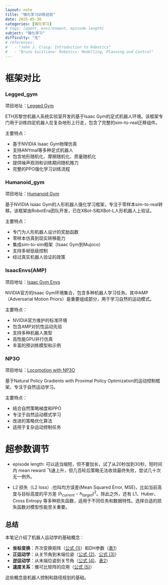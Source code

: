 ```yaml
---
layout: note
title: "强化学习训练经验"
date: 2025-05-30
categories: [强化学习]
# tags: [agent, environment, episode length]
subject: "强化学习"
difficulty: "无"
# references:
#   - "John J. Craig: Introduction to Robotics"
#   - "Bruno Siciliano: Robotics: Modelling, Planning and Control"
---
```


# 框架对比

### Legged_gym

项目地址：[Legged Gym](https://github.com/leggedrobotics/legged_gym/tree/master)

ETH苏黎世机器人系统实验室开发的基于Isaac Gym的足式机器人环境。该框架专门用于训练四足机器人在复杂地形上行走，包含了完整的sim-to-real迁移组件。

主要特点：
- 基于NVIDIA Isaac Gym物理仿真
- 支持ANYmal等多种足式机器人
- 包含地形随机化、摩擦随机化、质量随机化
- 提供噪声观测和训练期间随机推力
- 完整的PPO强化学习训练流程

### Humanoid_gym

项目地址：[Humanoid Gym](https://github.com/roboterax/humanoid-gym)

基于NVIDIA Isaac Gym的人形机器人强化学习框架，专注于零样本sim-to-real转移。该框架由RobotEra团队开发，已在XBot-S和XBot-L人形机器人上验证。

主要特点：
- 专门为人形机器人设计的奖励函数
- 零样本仿真到现实转移能力
- 集成sim-to-sim框架（Isaac Gym到Mujoco）
- 支持多帧低级控制
- 经过真实机器人验证的政策

### IsaacEnvs(AMP)

项目地址：[Isaac Gym Envs](https://github.com/isaac-sim/IsaacGymEnvs/tree/main)

NVIDIA官方的Isaac Gym环境集合，包含多种机器人学习任务。其中AMP（Adversarial Motion Priors）是重要组成部分，用于学习自然的运动模式。

主要特点：
- NVIDIA官方维护的标准环境
- 包含AMP对抗性运动先验
- 支持多种机器人类型
- 高性能GPU并行仿真
- 丰富的预训练模型和示例

### NP3O

项目地址：[Locomotion with NP3O](https://github.com/zeonsunlightyu/LocomotionWithNP3O)

基于Natural Policy Gradients with Proximal Policy Optimization的运动控制框架，专注于自然运动学习。

主要特点：
- 结合自然策略梯度和PPO 
- 专注于自然运动模式学习
- 改进的策略优化算法
- 适用于复杂运动控制任务

# 超参数调节

- episode length: 可以适当缩短，但不要加长，试了从20秒加到30秒，短时间内 mean reward 飞速上升，但几百轮后策略无法收敛最终失败，尝试几十次无一例外。

-  L2 损失（L2 loss）:也叫均方误差(Mean Squared Error, MSE)，比如当前高度与目标高度的平方差 $(h_{current} - h_{target})^2$。除此之外，还有 L1、Huber、Cross Entropy 等多种损失函数，适用于不同任务和数据特性。选择合适的损失函数对模型性能至关重要。

## 总结

本笔记介绍了机器人运动学的基础概念：

- **坐标变换**：齐次变换矩阵（[公式 (1)](#eq-transform)）和DH参数（[表1](#table-dh-params)）
- **正运动学**：从关节角到末端位姿（[公式 (2)](#eq-forward-kinematics)、[公式 (3)](#eq-dh-transform)）
- **逆运动学**：从末端位姿到关节角（[公式 (4)](#eq-inverse-kinematics)、[表2](#table-solution-analysis)）
- **速度关系**：雅可比矩阵的应用（[公式 (5)](#eq-jacobian)）

这些概念是机器人控制和路径规划的基础。 